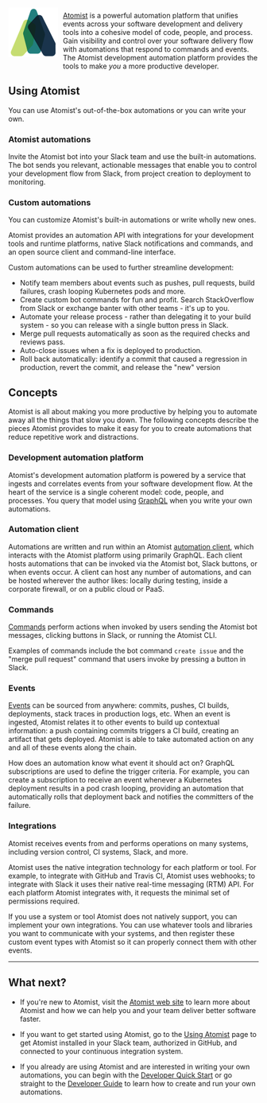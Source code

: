 <img style="float:left; margin-top:7px; margin-right:10px; margin-bottom:10px; margin-left:0px;" src="img/atomist-logo.png" height="100px" width="100px" alt="Atomist logo"/>

[Atomist][www] is a powerful automation platform that unifies events
across your software development and delivery tools into a cohesive
model of code, people, and process.  Gain visibility and control over
your software delivery flow with automations that respond to commands
and events.  The Atomist development automation platform provides the
tools to make _you_ a more productive developer.

[www]: https://www.atomist.com (Atomist)

## Using Atomist

You can use Atomist's out-of-the-box automations or you can
write your own.

### Atomist automations

Invite the Atomist bot into your Slack team and use the built-in
automations.  The bot sends you relevant, actionable messages that
enable you to control your development flow from Slack, from project
creation to deployment to monitoring.

### Custom automations

You can customize Atomist's built-in automations or write wholly new
ones.

Atomist provides an automation API with integrations for your
development tools and runtime platforms, native Slack notifications
and commands, and an open source client and command-line interface.

Custom automations can be used to further streamline development:

-   Notify team members about events such as pushes, pull requests,
    build failures, crash looping Kubernetes pods and more.
-   Create custom bot commands for fun and profit. Search
    StackOverflow from Slack or exchange banter with other teams -
    it's up to you.
-   Automate your release process - rather than delegating it to your
    build system - so you can release with a single button press in
    Slack.
-   Merge pull requests automatically as soon as the required checks
    and reviews pass.
-   Auto-close issues when a fix is deployed to production.
-   Roll back automatically: identify a commit that caused a
    regression in production, revert the commit, and release the "new"
    version

## Concepts

Atomist is all about making you more productive by helping you to
automate away all the things that slow you down.  The following
concepts describe the pieces Atomist provides to make it easy for you
to create automations that reduce repetitive work and distractions.

### Development automation platform

Atomist's development automation platform is powered by a service that
ingests and correlates events from your software development flow.  At
the heart of the service is a single coherent model: code, people, and
processes.  You query that model using [GraphQL][gql] when you write
your own automations.

[gql]: http://graphql.org/ (GraphQL)

### Automation client

Automations are written and run within an
Atomist [automation client][client], which interacts with the Atomist
platform using primarily GraphQL.  Each client hosts automations that
can be invoked via the Atomist bot, Slack buttons, or when events
occur.  A client can host any number of automations, and can be hosted
wherever the author likes: locally during testing, inside a corporate
firewall, or on a public cloud or PaaS.

[client]: developer/client.md (Atomist Automation Client)

### Commands

[Commands][command] perform actions when invoked by users sending the
Atomist bot messages, clicking buttons in Slack, or running the
Atomist CLI.

Examples of commands include the bot command `create issue` and the
"merge pull request" command that users invoke by pressing a button in
Slack.

[command]: developer/commands.md (Atomist - Commands)

### Events

[Events][event] can be sourced from anywhere: commits, pushes, CI
builds, deployments, stack traces in production logs, etc.  When an
event is ingested, Atomist relates it to other events to build up
contextual information: a push containing commits triggers a CI build,
creating an artifact that gets deployed.  Atomist is able to take
automated action on any and all of these events along the chain.

How does an automation know what event it should act on?  GraphQL
subscriptions are used to define the trigger criteria.  For example,
you can create a subscription to receive an event whenever a
Kubernetes deployment results in a pod crash looping, providing an
automation that automatically rolls that deployment back and notifies
the committers of the failure.

[event]: developer/events.md (Atomist - Events)

### Integrations

Atomist receives events from and performs operations on many systems,
including version control, CI systems, Slack, and more.

Atomist uses the native integration technology for each platform or
tool.  For example, to integrate with GitHub and Travis CI, Atomist
uses webhooks; to integrate with Slack it uses their native real-time
messaging (RTM) API.  For each platform Atomist integrates with, it
requests the minimal set of permissions required.

If you use a system or tool Atomist does not natively support, you can
implement your own integrations.  You can use whatever tools and
libraries you want to communicate with your systems, and then register
these custom event types with Atomist so it can properly connect them
with other events.

---

## What next?

-   If you're new to Atomist, visit the [Atomist web site][www] to
    learn more about Atomist and how we can help you and your team
    deliver better software faster.

-   If you want to get started using Atomist, go to
    the [Using Atomist][user] page to get Atomist installed in your
    Slack team, authorized in GitHub, and connected to your continuous
    integration system.

-   If you already are using Atomist and are interested in writing
    your own automations, you can begin with
    the [Developer Quick Start][quick-start] or go straight to
    the [Developer Guide][dev-guide] to learn how to create and run
    your own automations.

[user]: user/index.md (Atomist User Guide)
[quick-start]: quick-start.md (Atomist Developer Quick Start)
[dev-guide]: developer/index.md (Atomist Automations Developer Guide)
